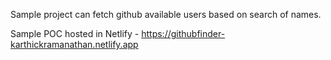 
Sample project can fetch github available users based on search of names.

Sample POC hosted in Netlify - https://githubfinder-karthickramanathan.netlify.app